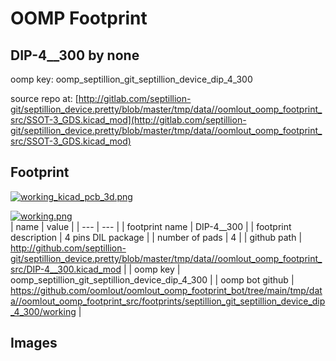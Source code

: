 # OOMP Footprint  
## DIP-4__300  by none  
  
oomp key: oomp_septillion_git_septillion_device_dip_4_300  
  
source repo at: [http://gitlab.com/septillion-git/septillion_device.pretty/blob/master/tmp/data//oomlout_oomp_footprint_src/SSOT-3_GDS.kicad_mod](http://gitlab.com/septillion-git/septillion_device.pretty/blob/master/tmp/data//oomlout_oomp_footprint_src/SSOT-3_GDS.kicad_mod)  
## Footprint  
  
[![working_kicad_pcb_3d.png](working_kicad_pcb_3d_600.png)](working_kicad_pcb_3d.png)  
  
[![working.png](working_600.png)](working.png)  
| name | value | 
| --- | --- | 
| footprint name | DIP-4__300 | 
| footprint description | 4 pins DIL package | 
| number of pads | 4 | 
| github path | http://github.com/septillion-git/septillion_device.pretty/blob/master/tmp/data//oomlout_oomp_footprint_src/DIP-4__300.kicad_mod | 
| oomp key | oomp_septillion_git_septillion_device_dip_4_300 | 
| oomp bot github | https://github.com/oomlout/oomlout_oomp_footprint_bot/tree/main/tmp/data//oomlout_oomp_footprint_src/footprints/septillion_git_septillion_device_dip_4_300/working | 
## Images  
